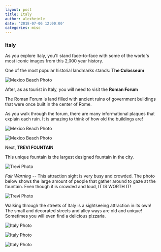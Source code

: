 ```yaml
---
layout: post
title: Italy
author: alexheinle
date: '2018-07-06 12:00:00'
categories: misc
---
```


### **Italy**

As you explore Italy, you'll stand face-to-face with some of the world's most
iconic images from this 2,000 year history.

One of the most popular historial landmarks stands: **The Colosseum**

![Mexico Beach Photo](/images/colosseum.jpg)


After, as as tourist in Italy, you will need to visit the **Roman Forum**

The Roman Forum is land filled with ancient ruins of government buildings that
were once built in the center of Rome.

As you walk through the forum, there are many informational plaques that explain
each ruin. It is amazing to think of how old the buildings are!

![Mexico Beach Photo](/images/romanforum.jpg)

![Mexico Beach Photo](/images/romanforum2.jpg)


Next, **TREVI FOUNTAIN**

This unique fountain is the largest designed fountain in the city.

![Trevi Photo](/images/trevi.jpg)

*Fair Warning* -- This attraction sight is very busy and crowded. The photo below
shows the large amount of people that gather around to gaze at the fountain.
Even though it is crowded and loud, IT IS WORTH IT!

![Trevi Photo](/images/busytrevi.jpg)

Walking through the streets of Italy is a sightseeing attraction in its own!
The small and decorated streets and alley ways are old and unique! Sometimes you
will even find a delicious pizzaria.

![Italy Photo](/images/pizzaplaceitaly.jpg)

![Italy Photo](/images/olditaly.jpg)

![Italy Photo](/images/streetitaly.jpg)
